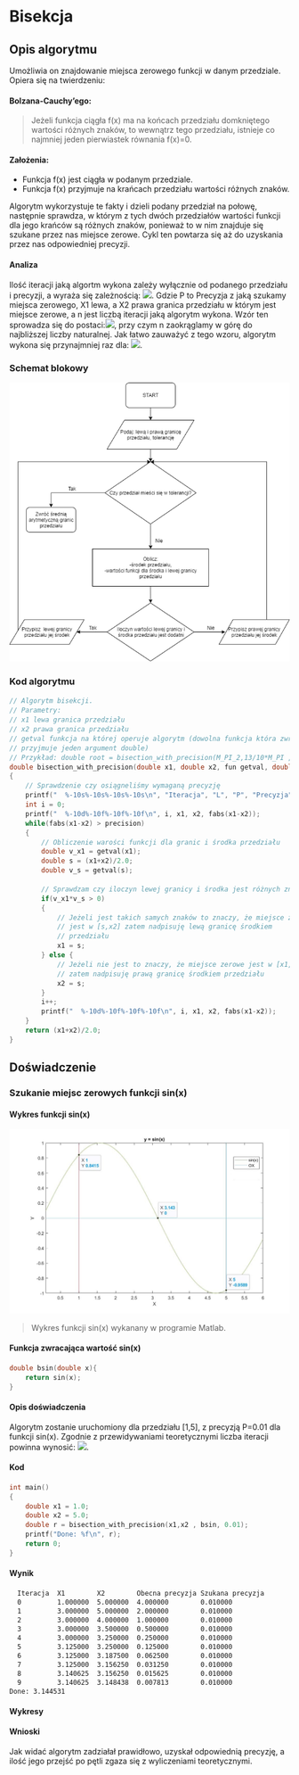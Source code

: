 # Bisekcja
## Opis algorytmu
Umożliwia on znajdowanie miejsca zerowego funkcji w danym przedziale. Opiera się na twierdzeniu:
#### Bolzana-Cauchy’ego:
> Jeżeli funkcja ciągła f(x) ma na końcach przedziału domkniętego wartości różnych znaków, to wewnątrz tego przedziału, 
> istnieje co najmniej jeden pierwiastek równania f(x)=0.
#### Założenia:
- Funkcja f(x) jest ciągła w podanym przedziale.
- Funkcja f(x) przyjmuje na krańcach przedziału wartości różnych znaków.

Algorytm wykorzystuje te fakty i dzieli podany przedział na połowę, następnie sprawdza, w którym z tych dwóch przedziałów wartości funkcji dla jego krańców są różnych znaków, ponieważ to w nim znajduje się szukane przez nas miejsce zerowe. Cykl ten powtarza się aż do uzyskania przez nas odpowiedniej precyzji.
#### Analiza
Ilość iteracji jaką algortm wykona zależy wyłącznie od podanego przedziału i precyzji, a wyraża się zależnością:
![](https://latex.codecogs.com/gif.latex?\frac{|X1&space;-&space;X2|}{P}&space;\leq&space;2^{n},&space;n\epsilon&space;\mathbb{N},&space;P\epsilon&space;\left&space;(&space;0,&space;\infty&space;\right&space;),&space;X1\epsilon\mathbb{R},&space;X2\epsilon\mathbb{R}). Gdzie P to Precyzja z jaką szukamy miejsca zerowego, X1 lewa, a X2 prawa granica przedziału w którym jest miejsce zerowe, a n jest liczbą iteracji jaką algorytm wykona. Wzór ten sprowadza się do postaci:![](https://latex.codecogs.com/gif.latex?n&space;=&space;\log_2\tfrac{|X1-X2|}{P}), przy czym n zaokrąglamy w górę do najbliższej liczby naturalnej. Jak łatwo zauważyć z tego wzoru, algorytm wykona się przynajmniej raz dla: ![](https://latex.codecogs.com/gif.latex?|X1-X2|&space;>&space;P).
### Schemat blokowy
![alt text](https://github.com/finloop/biselect/blob/master/Bisekcja.png)
### Kod algorytmu
```c
// Algorytm bisekcji.
// Parametry:
// x1 lewa granica przedziału
// x2 prawa granica przedziału
// getval funkcja na której operuje algorytm (dowolna funkcja która zwraca double
// przyjmuje jeden argument double)
// Przykład: double root = bisection_with_precision(M_PI_2,13/10*M_PI , bsin);
double bisection_with_precision(double x1, double x2, fun getval, double precision)
{
    // Sprawdzenie czy osiągneliśmy wymaganą precyzję
    printf("  %-10s%-10s%-10s%-10s\n", "Iteracja", "L", "P", "Precyzja");
    int i = 0;
    printf("  %-10d%-10f%-10f%-10f\n", i, x1, x2, fabs(x1-x2));
    while(fabs(x1-x2) > precision)
    {
        // Obliczenie warości funkcji dla granic i środka przedziału
        double v_x1 = getval(x1);
        double s = (x1+x2)/2.0;
        double v_s = getval(s);

        // Sprawdzam czy iloczyn lewej granicy i środka jest różnych znaków
        if(v_x1*v_s > 0)
        {
            // Jeżeli jest takich samych znaków to znaczy, że miejsce zerowe
            // jest w [s,x2] zatem nadpisuję lewą granicę środkiem
            // przedziału
            x1 = s;
        } else {
            // Jeżeli nie jest to znaczy, że miejsce zerowe jest w [x1,1]
            // zatem nadpisuję prawą granicę środkiem przedziału
            x2 = s;
        }
        i++;
        printf("  %-10d%-10f%-10f%-10f\n", i, x1, x2, fabs(x1-x2));
    }
    return (x1+x2)/2.0;
}
```
## Doświadczenie
### Szukanie miejsc zerowych funkcji sin(x)
#### Wykres funkcji sin(x)
![alt text](https://github.com/finloop/biselect/blob/master/sinx.jpg)
> Wykres funkcji sin(x) wykanany w programie Matlab. 
#### Funkcja zwracająca wartość sin(x)
```c
double bsin(double x){
    return sin(x);
}
```
#### Opis doświadczenia
Algorytm zostanie uruchomiony dla przedziału [1,5], z precyzją P=0.01 dla funkcji sin(x). Zgodnie z przewidywaniami teoretycznymi liczba iteracji powinna wynosić: ![](https://latex.codecogs.com/gif.latex?n&space;=&space;\log_2&space;\frac{|5&space;-&space;1|}{0.01}&space;\approx&space;9).
#### Kod
```c
int main()
{
    double x1 = 1.0;
    double x2 = 5.0;
    double r = bisection_with_precision(x1,x2 , bsin, 0.01);
    printf("Done: %f\n", r);
    return 0;
}
```
#### Wynik
```console
  Iteracja  X1        X2        Obecna precyzja Szukana precyzja
  0         1.000000  5.000000  4.000000        0.010000
  1         3.000000  5.000000  2.000000        0.010000
  2         3.000000  4.000000  1.000000        0.010000
  3         3.000000  3.500000  0.500000        0.010000
  4         3.000000  3.250000  0.250000        0.010000
  5         3.125000  3.250000  0.125000        0.010000
  6         3.125000  3.187500  0.062500        0.010000
  7         3.125000  3.156250  0.031250        0.010000
  8         3.140625  3.156250  0.015625        0.010000
  9         3.140625  3.148438  0.007813        0.010000
Done: 3.144531
```
#### Wykresy

#### Wnioski
Jak widać algorytm zadziałał prawidłowo, uzyskał odpowiednią precyzję, a ilość jego przejść po pętli zgaza się z wyliczeniami teoretycznymi. 




